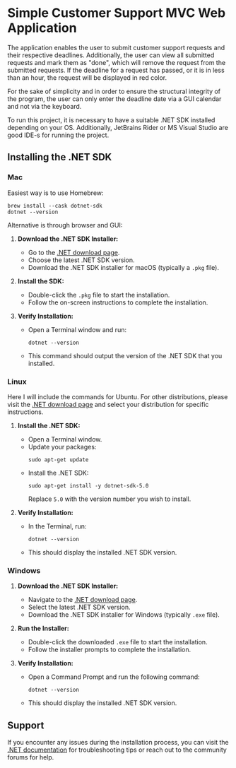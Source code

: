 # Simple Customer Support MVC Web Application

The application enables the user to submit customer support requests and their respective deadlines. Additionally, the user can view all submitted requests and mark them as "done", which will remove the request from the submitted requests. If the deadline for a request has passed, or it is in less than an hour, the request will be displayed in red color. 

For the sake of simplicity and in order to ensure the structural integrity of the program, the user can only enter the deadline date via a GUI calendar and not via the keyboard.

To run this project, it is necessary to have a suitable .NET SDK installed depending on your OS. Additionally, JetBrains Rider or MS Visual Studio are good IDE-s for running the project.

## Installing the .NET SDK

### Mac

Easiest way is to use Homebrew:
~~~
brew install --cask dotnet-sdk
dotnet --version
~~~

Alternative is through browser and GUI:

1. **Download the .NET SDK Installer:**
   - Go to the [.NET download page](https://dotnet.microsoft.com/download).
   - Choose the latest .NET SDK version.
   - Download the .NET SDK installer for macOS (typically a `.pkg` file).

2. **Install the SDK:**
   - Double-click the `.pkg` file to start the installation.
   - Follow the on-screen instructions to complete the installation.

3. **Verify Installation:**
   - Open a Terminal window and run:
     ```
     dotnet --version
     ```
   - This command should output the version of the .NET SDK that you installed.

### Linux

Here I will include the commands for Ubuntu. For other distributions, please visit the [.NET download page](https://dotnet.microsoft.com/download) and select your distribution for specific instructions.

1. **Install the .NET SDK:**
   - Open a Terminal window.
   - Update your packages:
     ```
     sudo apt-get update
     ```
   - Install the .NET SDK:
     ```
     sudo apt-get install -y dotnet-sdk-5.0
     ```
     Replace `5.0` with the version number you wish to install.

2. **Verify Installation:**
   - In the Terminal, run:
     ```
     dotnet --version
     ```
   - This should display the installed .NET SDK version.

### Windows

1. **Download the .NET SDK Installer:**
   - Navigate to the [.NET download page](https://dotnet.microsoft.com/download).
   - Select the latest .NET SDK version.
   - Download the .NET SDK installer for Windows (typically `.exe` file).

2. **Run the Installer:**
   - Double-click the downloaded `.exe` file to start the installation.
   - Follow the installer prompts to complete the installation.

3. **Verify Installation:**
   - Open a Command Prompt and run the following command:
     ```
     dotnet --version
     ```
   - This should display the installed .NET SDK version.


## Support

If you encounter any issues during the installation process, you can visit the [.NET documentation](https://docs.microsoft.com/en-us/dotnet/) for troubleshooting tips or reach out to the community forums for help.

